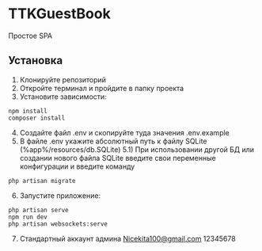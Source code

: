 # TTKGuestBook

Простое SPA

## Установка

1) Клонируйте репозиторий
2) Откройте терминал и пройдите в папку проекта
3) Установите зависимости:
```
npm install
composer install
```
4) Создайте файл .env и скопируйте туда значения .env.example
5) В файле .env укажите абсолютный путь к файлу SQLite (%app%/resources/db.SQLite)
5.1) При использовании другой БД или создании нового файла SQLite введите свои переменные конфигурации и введите команду
```
php artisan migrate
```
6) Запустите приложение:
```
php artisan serve
npm run dev
php artisan websockets:serve
```
7) Стандартный аккаунт админа
Nicekita100@gmail.com
12345678